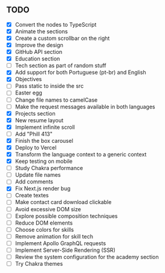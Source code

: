 ## TODO

- [x] Convert the nodes to TypeScript
- [x] Animate the sections
- [x] Create a custom scrollbar on the right
- [x] Improve the design
- [x] GitHub API section
- [x] Education section
- [ ] Tech section as part of random stuff
- [x] Add support for both Portuguese (pt-br) and English
- [x] Objectives
- [ ] Pass static to inside the src
- [ ] Easter egg
- [ ] Change file names to camelCase
- [ ] Make the request messages available in both languages
- [x] Projects section
- [x] New resume layout
- [x] Implement infinite scroll
- [ ] Add "Phill 413"
- [x] Finish the box carousel
- [x] Deploy to Vercel
- [x] Transform the language context to a generic context
- [x] Keep testing on mobile
- [ ] Study Chakra performance
- [ ] Update file names
- [ ] Add comments
- [x] Fix Next.js render bug
- [ ] Create textes
- [ ] Make contact card download clickable
- [ ] Avoid excessive DOM size
- [ ] Explore possible composition techniques
- [ ] Reduce DOM elements
- [ ] Choose colors for skills
- [ ] Remove animation for skill tech
- [ ] Implement Apollo GraphQL requests
- [ ] Implement Server-Side Rendering (SSR)
- [ ] Review the system configuration for the academy section
- [ ] Try Chakra themes
